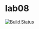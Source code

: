 # lab08
[![Build Status](https://www.travis-ci.com/attelakir/lab08.svg?branch=main)](https://www.travis-ci.com/attelakir/lab08)

